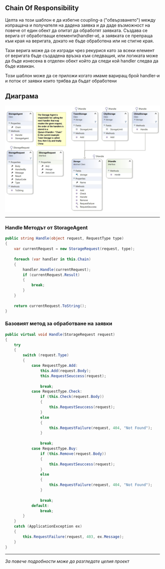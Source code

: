 ## Chain Of Responsibility

Целта на този шаблон е да избегне coupling-a ("обвързването") между изпращача и получателя на дадена заявка и да даде възможност на повече от един обект да опитат да обработят заявката. Създава се верига от обработващи елементи(handler-и), а заявката се препраща към края на веригата, докато не бъде обработена или не стигне края.

Тази верига може да се изгради чрез рекурися като за всеки елемент от веригата бъде създадена връзка към следващия, или логиката може да бъде изнесена в отделен обект който да следи кой handler следва да бъде извикан.  

Този шаблон може да се приложи когато имаме вариращ брой handler-и и поток от заявки които трябва да бъдат обработени

## Диаграма

![alt text](./chain.jpg "Chain of Responsibility")

---

### Handle Методът от StorageAgent

```C#
public string Handle(object request, RequestType type)
{
    var currentRequest = new StorageRequest(request, type);
    
    foreach (var handler in this.Chain)
    {
        handler.Handle(currentRequest);
        if (currentRequest.Result)
        {
            break;
        }
    }

    return currentRequest.ToString();
}

```

### Базовият метод за обработване на заявки

```C#
public virtual void Handle(StorageRequest request)
{
    try
    {
        switch (request.Type)
        {
            case RequestType.Add:
                this.Add(request.Body);
                this.RequestSeuccess(request);

                break;
            case RequestType.Check:
                if (this.Check(request.Body))
                {
                    this.RequestSeuccess(request);
                }
                else
                {
                    this.RequestFailure(request, 404, "Not Found");
                }

                break;
            case RequestType.Buy:
                if (this.Remove(request.Body))
                {
                    this.RequestSeuccess(request);
                }
                else
                {
                    this.RequestFailure(request, 404, "Not Found");
                }

                break;
            default:
                break;
        }
    }
    catch (ApplicationException ex)
    {
        this.RequestFailure(request, 403, ex.Message);
    }
}
```

---

*За повече подробности може да разгледате целия проект*
